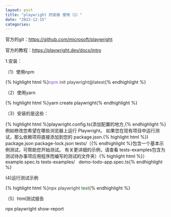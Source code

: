 ```yaml
---
layout: post
title: "playwright 的安装 使用（1）"
date: "2022-12-15"
categories: 
---
```

<p>官方的git：<a href="https://github.com/microsoft/playwright">https://github.com/microsoft/playwright</a></p>
<p>官方的教程：<a href="https://playwright.dev/docs/intro">https://playwright.dev/docs/intro</a></p>
<p>1.安装：</p>
<p>（1）使用npm</p>
{% highlight html %}<span style="color:#393a34"><span style="color:#8250df">npm</span> init playwright@latest</span>{% endhighlight %}
<p>（2）使用yarn</p>
{% highlight html %}yarn create playwright{% endhighlight %}
<p>（3）安装的是这些：</p>
{% highlight html %}playwright.config.ts(添加配置的地方,{% endhighlight %}例如修改您希望在哪些浏览器上运行 Playwright。 如果您在现有项目中运行测试，那么依赖项将直接添加到您的 package.json.{% highlight html %})
package.json
package-lock.json
tests/（{% endhighlight %}包含一个基本示例测试，可帮助您开始测试。 有关更详细的示例，请查看 tests-examples包含为测试待办事项应用程序而编写的测试的文件夹）{% highlight html %}）
&nbsp; example.spec.ts
tests-examples/
&nbsp; demo-todo-app.spec.ts{% endhighlight %}
<p>(4)运行测试示例</p>
{% highlight html %}<span style="color:#393a34">npx playwright <span style="color:#116329">test</span></span>{% endhighlight %}
<p>（5）html测试报告</p>
<p>npx playwright show-report</p>
<p>&nbsp;</p>
<p>&nbsp;</p>
<p>&nbsp;</p>
<p>&nbsp;</p>
<p>&nbsp;</p>
